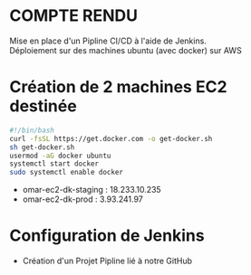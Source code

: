 # COMPTE RENDU
Mise en place d'un Pipline CI/CD à l'aide de Jenkins.<br>
Déploiement sur des machines ubuntu (avec docker) sur AWS

# Création de 2 machines EC2 destinée
```bash
#!/bin/bash
curl -fsSL https://get.docker.com -o get-docker.sh
sh get-docker.sh
usermod -aG docker ubuntu
systemctl start docker
sudo systemctl enable docker 
```
* omar-ec2-dk-staging : 18.233.10.235
* omar-ec2-dk-prod : 3.93.241.97


# Configuration de Jenkins
* Création d'un Projet Pipline lié à notre GitHub